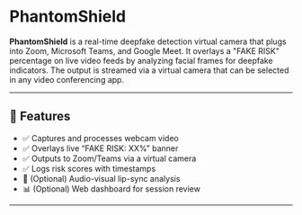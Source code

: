 # PhantomShield

**PhantomShield** is a real-time deepfake detection virtual camera that plugs into Zoom, Microsoft Teams, and Google Meet. It overlays a "FAKE RISK" percentage on live video feeds by analyzing facial frames for deepfake indicators. The output is streamed via a virtual camera that can be selected in any video conferencing app.

---

## 🎯 Features

- ✅ Captures and processes webcam video
- ✅ Overlays live “FAKE RISK: XX%” banner
- ✅ Outputs to Zoom/Teams via a virtual camera
- ✅ Logs risk scores with timestamps
- 🧪 (Optional) Audio-visual lip-sync analysis
- 📊 (Optional) Web dashboard for session review

---

